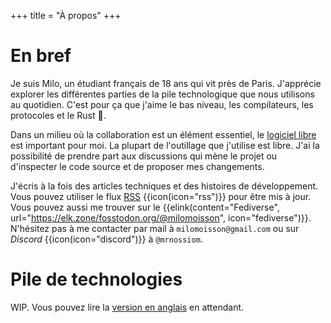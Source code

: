 +++
title = "À propos"
+++

# En bref

Je suis Milo, un étudiant français de 18 ans qui vit près de Paris. J'apprécie explorer les différentes parties de la pile technologique que nous utilisons au quotidien. C'est pour ça que j'aime le bas niveau, les compilateurs, les protocoles et le Rust 🦀.

<!-- > Vous pouvez aussi en lire plus sur mon [parcours de développeur](@/programmer-bio/index.fr.md) ou sur [mon expérience personnelle](@/life-bio.fr.md). -->

Dans un milieu où la collaboration est un élément essentiel, le [logiciel libre](https://fr.wikipedia.org/wiki/Open_source) est important pour moi. La plupart de l'outillage que j'utilise est libre. J'ai la possibilité de prendre part aux discussions qui mène le projet ou d'inspecter le code source et de proposer mes changements.

J'écris à la fois des articles techniques et des histoires de développement. Vous pouvez utiliser le flux [RSS](/atom.xml) {{icon(icon="rss")}} pour être mis à jour. Vous pouvez aussi me trouver sur le {{elink(content="Fediverse", url="https://elk.zone/fosstodon.org/@milomoisson", icon="fediverse")}}. N'hésitez pas à me contacter par mail à `milomoisson@gmail.com` ou sur _Discord_ {{icon(icon="discord")}} à `@mrnossiom`.

# Pile de technologies

WIP. Vous pouvez lire la [version en anglais](@/about.md#stack) en attendant.
